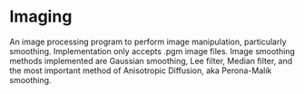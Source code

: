 # Imaging

An image processing program to perform image manipulation, particularly smoothing.
Implementation only accepts .pgm image files.
Image smoothing methods implemented are Gaussian smoothing, Lee filter, Median filter, and the most important method of Anisotropic Diffusion, aka Perona-Malik smoothing.
